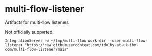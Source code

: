 # multi-flow-listener
Artifacts for multi-flow listeners

Not officially supported.

```
IntegrationServer -w ~/tmp/multi-flow-work-dir --user-multi-flow-listener "https://raw.githubusercontent.com/tdolby-at-uk-ibm-com/multi-flow-listener/main"
```
